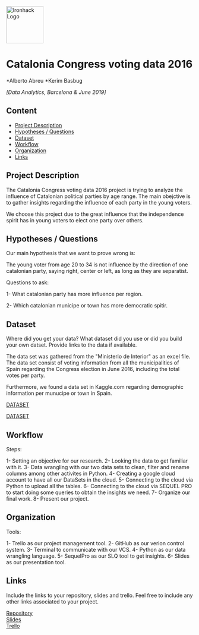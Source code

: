 <img src="https://bit.ly/2VnXWr2" alt="Ironhack Logo" width="100"/>

# Catalonia Congress voting data 2016
*Alberto Abreu
*Kerim Basbug

*[Data Analytics, Barcelona & June 2019]*

## Content
- [Project Description](#project-description)
- [Hypotheses / Questions](#hypotheses-/-questions)
- [Dataset](#dataset)
- [Workflow](#workflow)
- [Organization](#organization)
- [Links](#links)

<a name="project-description"></a>

## Project Description
The Catalonia Congress voting data 2016 project is trying to analyze the influence of Catalonian political parties by age range. The main obejctive is to gather insights regarding the influence of each party in the young voters. 

We choose this project due to the great influence that the independence spirit has in young voters to elect one party over others. 

<a name="hypotheses-/-questions"></a>

## Hypotheses / Questions

Our main hypothesis that we want to prove wrong is:

The young voter from age 20 to 34 is not influence by the direction of one catalonian party, saying right, center or left, as long as they are separatist.

Questions to ask:

1- What catalonian party has more influence per region. 

2- Which catalonian municipe or town has more democratic spitir.

<a name="dataset"></a>

## Dataset
Where did you get your data? What dataset did you use or did you build your own datset. Provide links to the data if available.

The data set was gathered from the "Ministerio de Interior" as an excel file. The data set consist of voting information from all the municipalities of Spain regarding the Congress election in June 2016, including the total votes per party. 

Furthermore, we found a data set in Kaggle.com regarding demographic information per munucipe or town in Spain. 

[DATASET](http://www.infoelectoral.mir.es/infoelectoral/min/areaDescarga.html;jsessionid=C9AED85A7EB73EC1A9AE8B3246AC8120?method=search) 

[DATASET](https://www.kaggle.com/mlprojectbth/spanish-region-and-election-results)

<a name="workflow"></a>

## Workflow

Steps:

1- Setting an objective for our research.
2- Looking the data to get familiar with it. 
3- Data wrangling with our two data sets to clean, filter and rename columns among other activites in Python.
4- Creating a google cloud account to have all our DataSets in the cloud. 
5- Connecting to the cloud via Python to upload all the tables.
6- Connecting to the cloud via SEQUEL PRO to start doing some queries to obtain the insights we need.
7- Organize our final work.
8- Present our project. 

<a name="organization"></a>

## Organization

Tools:

1- Trello as our project management tool.
2- GitHub as our verion control system.
3- Terminal to communicate with our VCS.
4- Python as our data wrangling language.
5- SequelPro as our SLQ tool to get insights.
6- Slides as our presentation tool.
<a name="links"></a>

## Links
Include the links to your repository, slides and trello. Feel free to include any other links associated to your project. 

[Repository](https://github.com/albertoabreu91/project_2_barcelona)  
[Slides](https://slides.com/albertoabreu/deck-1/edit)  
[Trello](https://trello.com/b/lsWqUMAC/project2)  